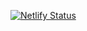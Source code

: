 [![Netlify Status](https://api.netlify.com/api/v1/badges/9a87d18c-6e38-470f-923d-5b399aec3daf/deploy-status)](https://app.netlify.com/sites/wai-intro-earl/deploys)